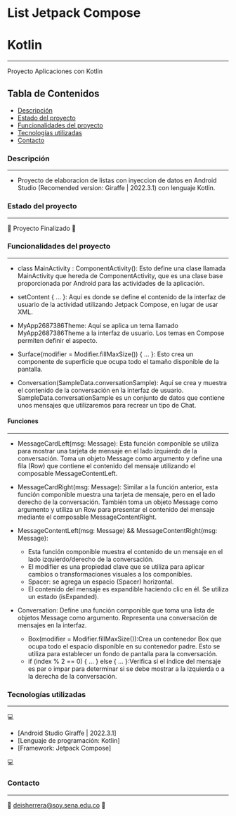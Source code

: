 # List Jetpack Compose
# Kotlin
***
Proyecto Aplicaciones con Kotlin
## Tabla de Contenidos
* [Descripción](#descripción)
* [Estado del proyecto](#estado-del-proyecto)
* [Funcionalidades del proyecto](#Funcionalidades-del-proyecto)
* [Tecnologías utilizadas](#tecnologías-utilizadas)
* [Contacto](#contacto)

### Descripción 
***
* Proyecto de elaboracion de listas con inyeccion de datos en Android Studio (Recomended version: Giraffe | 2022.3.1) con lenguaje Kotlin.
  
### Estado del proyecto
***
👷 Proyecto Finalizado 👷

### Funcionalidades del proyecto
***
* class MainActivity : ComponentActivity(): Esto define una clase llamada MainActivity que hereda de ComponentActivity, que es una clase base proporcionada por Android para las actividades de la aplicación.
  
* setContent { ... }: Aquí es donde se define el contenido de la interfaz de usuario de la actividad utilizando Jetpack Compose, en lugar de usar XML.
  
* MyApp2687386Theme: Aquí se aplica un tema llamado MyApp2687386Theme a la interfaz de usuario. Los temas en Compose permiten definir el aspecto.
  
* Surface(modifier = Modifier.fillMaxSize()) { ... }: Esto crea un componente de superficie que ocupa todo el tamaño disponible de la pantalla.
  
* Conversation(SampleData.conversationSample): Aquí se crea y muestra el contenido de la conversación en la interfaz de usuario. SampleData.conversationSample es un conjunto de datos que contiene unos mensajes que utilizaremos para recrear un tipo de Chat.
  
#### Funciones
***

* MessageCardLeft(msg: Message): Esta función componible se utiliza para mostrar una tarjeta de mensaje en el lado izquierdo de la conversación. Toma un objeto Message como argumento y define una fila (Row) que contiene el contenido del mensaje utilizando el composable MessageContentLeft.
  
* MessageCardRight(msg: Message): Similar a la función anterior, esta función componible muestra una tarjeta de mensaje, pero en el lado derecho de la conversación. También toma un objeto Message como argumento y utiliza un Row para presentar el contenido del mensaje mediante el composable MessageContentRight.
  
* MessageContentLeft(msg: Message) && MessageContentRight(msg: Message):
    * Esta función componible muestra el contenido de un mensaje en el lado izquierdo/derecho de la conversación.
    * El modifier es una propiedad clave que se utiliza para aplicar cambios o transformaciones visuales a los componibles.
    * Spacer: se agrega un espacio (Spacer) horizontal.
    * El contenido del mensaje es expandible haciendo clic en él. Se utiliza un estado (isExpanded).
* Conversation: Define una función componible que toma una lista de objetos Message como argumento. Representa una conversación de mensajes en la interfaz.
    * Box(modifier = Modifier.fillMaxSize()):Crea un contenedor Box que ocupa todo el espacio disponible en su contenedor padre. Esto se utiliza para establecer un fondo de pantalla para la conversación.
    * if (index % 2 == 0) { ... } else { ... }:Verifica si el índice del mensaje es par o impar para determinar si se debe mostrar a la izquierda o a la derecha de la conversación.
 
### Tecnologías utilizadas
***
💻 
* [Android Studio Giraffe | 2022.3.1]
* [Lenguaje de programación: Kotlin] 
* [Framework: Jetpack Compose]
  
💻

### Contacto 
***
📧 deisherrera@soy.sena.edu.co 📧
